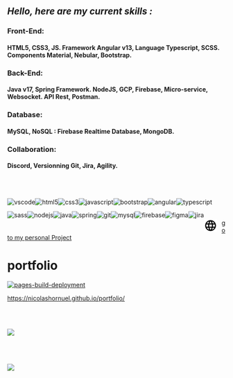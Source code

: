 ## *Hello, here are my current skills :*

### Front-End:
#### HTML5, CSS3, JS. Framework Angular v13, Language Typescript, SCSS. Components Material, Nebular, Bootstrap.

### Back-End:
#### Java v17, Spring Framework. NodeJS, GCP, Firebase, Micro-service, Websocket. API Rest, Postman.

### Database:
#### MySQL, NoSQL : Firebase Realtime Database, MongoDB.

### Collaboration:
#### Discord, Versionning Git, Jira, Agility.

<br></br>

<img align="left" height="30px" alt="vscode" src="https://cdn.jsdelivr.net/gh/devicons/devicon/icons/vscode/vscode-original.svg" />
<img align="left" height="30px" alt="html5" src="https://cdn.jsdelivr.net/gh/devicons/devicon/icons/html5/html5-original.svg" />
<img align="left" height="30px" alt="css3" src="https://cdn.jsdelivr.net/gh/devicons/devicon/icons/css3/css3-original.svg" />
<img align="left" height="30px" alt="javascript" src="https://cdn.jsdelivr.net/gh/devicons/devicon/icons/javascript/javascript-original.svg" />
<img align="left" height="30px" alt="bootstrap" src="https://cdn.jsdelivr.net/gh/devicons/devicon/icons/bootstrap/bootstrap-original.svg" />
<img align="left" height="30px" alt="angular" src="https://cdn.jsdelivr.net/gh/devicons/devicon/icons/angularjs/angularjs-original.svg" />
<img align="left" height="30px" alt="typescript" src="https://cdn.jsdelivr.net/gh/devicons/devicon/icons/typescript/typescript-original.svg" />
<img align="left" height="30px" alt="sass" src="https://cdn.jsdelivr.net/gh/devicons/devicon/icons/sass/sass-original.svg" />
<img align="left" height="30px" alt="nodejs" src="https://cdn.jsdelivr.net/gh/devicons/devicon/icons/nodejs/nodejs-original.svg" />
<img align="left" height="30px" alt="java" src="https://cdn.jsdelivr.net/gh/devicons/devicon/icons/java/java-original.svg" />
<img align="left" height="30px" alt="spring" src="https://cdn.jsdelivr.net/gh/devicons/devicon/icons/spring/spring-original.svg" />
<img align="left" height="30px" alt="git" src="https://cdn.jsdelivr.net/gh/devicons/devicon/icons/git/git-original.svg" />
<img align="left" height="30px" alt="mysql" src="https://cdn.jsdelivr.net/gh/devicons/devicon/icons/mysql/mysql-original.svg" />
<img align="left" height="30px" alt="firebase" src="https://cdn.jsdelivr.net/gh/devicons/devicon/icons/firebase/firebase-plain.svg" />
<img align="left" height="30px" alt="figma" src="https://cdn.jsdelivr.net/gh/devicons/devicon/icons/figma/figma-original.svg" />
<img align="left" height="30px" alt="jira" src="https://cdn.jsdelivr.net/gh/devicons/devicon/icons/jira/jira-original.svg" />

<br></br>

<a href="https://fourthproject-aff75.web.app/">
  <picture>
    <source media="(prefers-color-scheme: dark)" src="img/web-30px-white.svg">
    <source media="(prefers-color-scheme: light)" src="img/web-30px-black.svg">
    <img align="left" style="padding-right:11px;" height="30px" src="img/web-30px-black.svg">
  </picture>
  go to my personal Project
</a>

# portfolio

[![pages-build-deployment](https://github.com/nicolashornuel/portfolio/actions/workflows/pages/pages-build-deployment/badge.svg)](https://github.com/nicolashornuel/portfolio/actions/workflows/pages/pages-build-deployment)

https://nicolashornuel.github.io/portfolio/

<br></br>

<a href="https://github.com/anuraghazra/github-readme-stats" >
  <picture>
    <source media="(prefers-color-scheme: dark)" srcset="https://github-readme-stats.vercel.app/api?username=nicolashornuel&show_icons=true&include_all_commits=true&show_owner=false&hide=contribs&theme=dark">
    <source media="(prefers-color-scheme: light)" srcset="https://github-readme-stats.vercel.app/api?username=nicolashornuel&show_icons=true&include_all_commits=true&show_owner=false&hide=contribs">
  <img src="https://github-readme-stats.vercel.app/api?username=nicolashornuel&show_icons=true&include_all_commits=true&show_owner=false&hide=contribs">
  </picture>
</a>

<br></br>

<a href="https://github.com/anuraghazra/github-readme-stats">
  <picture>
    <source media="(prefers-color-scheme: dark)" srcset="https://github-readme-stats.vercel.app/api/top-langs/?username=nicolashornuel&layout=compact&theme=dark">
    <source media="(prefers-color-scheme: light)" srcset="https://github-readme-stats.vercel.app/api/top-langs/?username=nicolashornuel&layout=compact">
    <img src="https://github-readme-stats.vercel.app/api/top-langs/?username=nicolashornuel&layout=compact">
  </picture>
</a>
  
